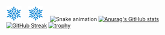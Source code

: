 <a href='https://archiveprogram.github.com/'><img src='https://raw.githubusercontent.com/acervenky/animated-github-badges/master/assets/acbadge.gif' width='40' height='40'></a> 
<a href='https://archiveprogram.github.com/'><img src='https://raw.githubusercontent.com/acervenky/animated-github-badges/master/assets/acbadge.gif' width='40' height='40' text-align: left></a> 
![Snake animation](https://github.com/Usik177/Usik177/blob/output/github-contribution-grid-snake.svg)
[![Anurag's GitHub stats](https://github-readme-stats.vercel.app/api?username=Usik177)](https://github.com/Usik177/github-readme-stats)
[![GitHub Streak](https://github-readme-streak-stats.herokuapp.com/?user=Usik177)](https://git.io/streak-stats)
[![trophy](https://github-profile-trophy.vercel.app/?username=Usik177)](https://github.com/ryo-ma/github-profile-trophy)
